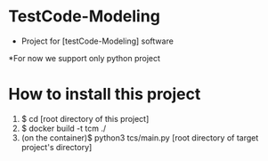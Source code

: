 # TestCode-Modeling
* Project for [testCode-Modeling] software

*For now we support only python project

# How to install this project
1. $ cd [root directory of this project]
2. $ docker build -t tcm ./
3. (on the container)$ python3 tcs/main.py [root directory of target project's directory] 

<!--
# How to Use it
1. Move your APK that want you to analyze to [./data] directory
   (in this case, your APK name should not have whitespace (' ') !!)
2. $ docker run -it --rm -v [host APK directory path]:/root/workDir/data android-analyzer
3. Open another terminal to extract log file from docker container
   $ docker cp [CONTAINER_ID]:/root/results/methodLists/ [host_dir_path_to_save_extracted_data]
-->

